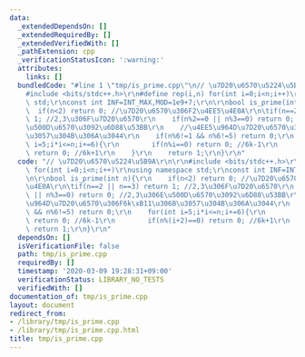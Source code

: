 ```yaml
---
data:
  _extendedDependsOn: []
  _extendedRequiredBy: []
  _extendedVerifiedWith: []
  _pathExtension: cpp
  _verificationStatusIcon: ':warning:'
  attributes:
    links: []
  bundledCode: "#line 1 \"tmp/is_prime.cpp\"\n// \u7D20\u6570\u5224\u5B9A\r\n\r\n\
    #include <bits/stdc++.h>\r\n#define rep(i,n) for(int i=0;i<n;i++)\r\nusing namespace\
    \ std;\r\nconst int INF=INT_MAX,MOD=1e9+7;\r\n\r\nbool is_prime(int n){\r\n  \
    \  if(n<2) return 0; //\u7D20\u6570\u306F2\u4EE5\u4E0A\r\n\tif(n==2 || n==3) return\
    \ 1; //2,3\u306F\u7D20\u6570\r\n    if(n%2==0 || n%3==0) return 0; //2,3\u306E\
    \u500D\u6570\u3092\u6D88\u53BB\r\n    //\u4EE5\u964D\u7D20\u6570\u306F6k\xB11\u306B\
    \u3057\u304B\u306A\u3044\r\n    if(n%6!=1 && n%6!=5) return 0;\r\n    for(int\
    \ i=5;i*i<=n;i+=6){\r\n        if(n%i==0) return 0; //6k-1\r\n        if(n%(i+2)==0)\
    \ return 0; //6k+1\r\n    }\r\n    return 1;\r\n}\r\n"
  code: "// \u7D20\u6570\u5224\u5B9A\r\n\r\n#include <bits/stdc++.h>\r\n#define rep(i,n)\
    \ for(int i=0;i<n;i++)\r\nusing namespace std;\r\nconst int INF=INT_MAX,MOD=1e9+7;\r\
    \n\r\nbool is_prime(int n){\r\n    if(n<2) return 0; //\u7D20\u6570\u306F2\u4EE5\
    \u4E0A\r\n\tif(n==2 || n==3) return 1; //2,3\u306F\u7D20\u6570\r\n    if(n%2==0\
    \ || n%3==0) return 0; //2,3\u306E\u500D\u6570\u3092\u6D88\u53BB\r\n    //\u4EE5\
    \u964D\u7D20\u6570\u306F6k\xB11\u306B\u3057\u304B\u306A\u3044\r\n    if(n%6!=1\
    \ && n%6!=5) return 0;\r\n    for(int i=5;i*i<=n;i+=6){\r\n        if(n%i==0)\
    \ return 0; //6k-1\r\n        if(n%(i+2)==0) return 0; //6k+1\r\n    }\r\n   \
    \ return 1;\r\n}\r\n"
  dependsOn: []
  isVerificationFile: false
  path: tmp/is_prime.cpp
  requiredBy: []
  timestamp: '2020-03-09 19:28:31+09:00'
  verificationStatus: LIBRARY_NO_TESTS
  verifiedWith: []
documentation_of: tmp/is_prime.cpp
layout: document
redirect_from:
- /library/tmp/is_prime.cpp
- /library/tmp/is_prime.cpp.html
title: tmp/is_prime.cpp
---
```

